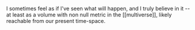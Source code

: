 I sometimes feel as if I've seen what will happen, and I truly believe in it -- at least as a volume with non null metric in the [[multiverse]], likely reachable from our present time-space.
